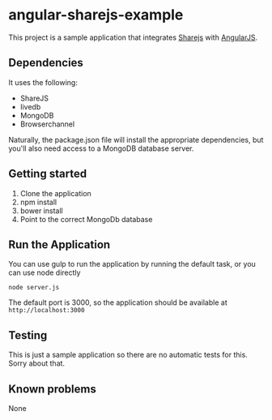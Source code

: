 # angular-sharejs-example

This project is a sample application that integrates [Sharejs](http://sharejs.org/) with
[AngularJS](http://angularjs.org/).


## Dependencies
It uses the following:

* ShareJS
* livedb
* MongoDB
* Browserchannel

Naturally, the package.json file will install the appropriate dependencies, but you'll also need access to a MongoDB
database server.

## Getting started

 1. Clone the application
 2. npm install
 3. bower install
 4. Point to the correct MongoDb database

## Run the Application

You can use gulp to run the application by running the default task, or you can use node directly

```
node server.js
```

The default port is 3000, so the application should be available at  `http://localhost:3000`

## Testing

This is just a sample application so there are no automatic tests for this.  Sorry about that.

## Known problems

None
